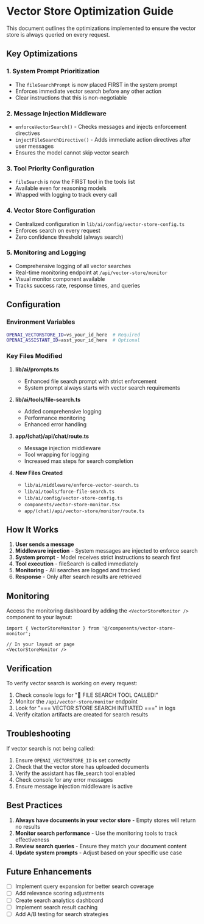 # Vector Store Optimization Guide

This document outlines the optimizations implemented to ensure the vector store is always queried on every request.

## Key Optimizations

### 1. System Prompt Prioritization
- The `fileSearchPrompt` is now placed FIRST in the system prompt
- Enforces immediate vector search before any other action
- Clear instructions that this is non-negotiable

### 2. Message Injection Middleware
- `enforceVectorSearch()` - Checks messages and injects enforcement directives
- `injectFileSearchDirective()` - Adds immediate action directives after user messages
- Ensures the model cannot skip vector search

### 3. Tool Priority Configuration
- `fileSearch` is now the FIRST tool in the tools list
- Available even for reasoning models
- Wrapped with logging to track every call

### 4. Vector Store Configuration
- Centralized configuration in `lib/ai/config/vector-store-config.ts`
- Enforces search on every request
- Zero confidence threshold (always search)

### 5. Monitoring and Logging
- Comprehensive logging of all vector searches
- Real-time monitoring endpoint at `/api/vector-store/monitor`
- Visual monitor component available
- Tracks success rate, response times, and queries

## Configuration

### Environment Variables
```bash
OPENAI_VECTORSTORE_ID=vs_your_id_here  # Required
OPENAI_ASSISTANT_ID=asst_your_id_here  # Optional
```

### Key Files Modified

1. **lib/ai/prompts.ts**
   - Enhanced file search prompt with strict enforcement
   - System prompt always starts with vector search requirements

2. **lib/ai/tools/file-search.ts**
   - Added comprehensive logging
   - Performance monitoring
   - Enhanced error handling

3. **app/(chat)/api/chat/route.ts**
   - Message injection middleware
   - Tool wrapping for logging
   - Increased max steps for search completion

4. **New Files Created**
   - `lib/ai/middleware/enforce-vector-search.ts`
   - `lib/ai/tools/force-file-search.ts`
   - `lib/ai/config/vector-store-config.ts`
   - `components/vector-store-monitor.tsx`
   - `app/(chat)/api/vector-store/monitor/route.ts`

## How It Works

1. **User sends a message**
2. **Middleware injection** - System messages are injected to enforce search
3. **System prompt** - Model receives strict instructions to search first
4. **Tool execution** - fileSearch is called immediately
5. **Monitoring** - All searches are logged and tracked
6. **Response** - Only after search results are retrieved

## Monitoring

Access the monitoring dashboard by adding the `<VectorStoreMonitor />` component to your layout:

```tsx
import { VectorStoreMonitor } from '@/components/vector-store-monitor';

// In your layout or page
<VectorStoreMonitor />
```

## Verification

To verify vector search is working on every request:

1. Check console logs for "🎯 FILE SEARCH TOOL CALLED!"
2. Monitor the `/api/vector-store/monitor` endpoint
3. Look for "=== VECTOR STORE SEARCH INITIATED ===" in logs
4. Verify citation artifacts are created for search results

## Troubleshooting

If vector search is not being called:

1. Ensure `OPENAI_VECTORSTORE_ID` is set correctly
2. Check that the vector store has uploaded documents
3. Verify the assistant has file_search tool enabled
4. Check console for any error messages
5. Ensure message injection middleware is active

## Best Practices

1. **Always have documents in your vector store** - Empty stores will return no results
2. **Monitor search performance** - Use the monitoring tools to track effectiveness
3. **Review search queries** - Ensure they match your document content
4. **Update system prompts** - Adjust based on your specific use case

## Future Enhancements

- [ ] Implement query expansion for better search coverage
- [ ] Add relevance scoring adjustments
- [ ] Create search analytics dashboard
- [ ] Implement search result caching
- [ ] Add A/B testing for search strategies